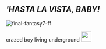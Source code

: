 ## __*'HASTA LA VISTA, BABY!*__

![final-fantasy7-ff](https://github.com/kartticus/kartticus/assets/100049393/d4a26a91-ab8d-4e19-9fce-9b73260ace97)

crazed boy living underground <img src="https://cdn.discordapp.com/attachments/780128819662028860/1145755409148289195/IMG_9868.gif" width="28" height="">
